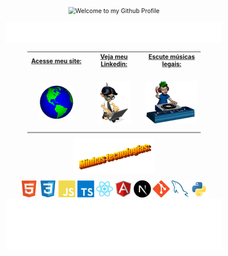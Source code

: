 <!-- "Hero" Header -->
<div align="center">
  <img src="https://github.com/BrunnerLivio/brunnerlivio/blob/master/images/welcome.png?raw=true" style="max-width: 100%;" alt="Welcome to my Github Profile" />
  <br />
  <br />
  <img height="50" alt="My Name is Guilherme and I like Node.js" src="images/personal_note.svg" />
  <br />
  <br />
</div>

<!-- Social -->
<div align="center">

<table style="margin:auto; width:80%;">
  <tr>
    <td align="center" width="33%">
      <a href="https://portifolio-guilherme-eosin.vercel.app/">
        <strong>Acesse meu site:</strong>
        <br /><br /><br />
        <p>
          <img alt="Globe" height="80" src="https://raw.githubusercontent.com/GuilhermeBatBrasil/GuilhermeBatBrasil/main/images/globe.gif">
        </p>
      </a>
    </td>
    <td align="center" width="33%">
      <a href="https://www.linkedin.com/in/guilhermebrasill/">
        <strong>Veja meu Linkedin:</strong>
        <br /><br />
        <p>
          <img height="100" alt="Linkedin" src="https://raw.githubusercontent.com/GuilhermeBatBrasil/GuilhermeBatBrasil/main/images/linkedin.gif"> 
        </p>
      </a>
    </td>
    <td align="center" width="33%">
      <a href="https://www.youtube.com/watch?v=hN5X4kGhAtU&list=RDhN5X4kGhAtU&start_radio=1">
        <strong>Escute músicas legais:</strong>
        <br /><br />
        <p>
          <img height="100" alt="Music" src="https://raw.githubusercontent.com/GuilhermeBatBrasil/GuilhermeBatBrasil/main/images/music.gif"> 
        </p>
      </a>
    </td>
  </tr>
</table>

</div>


<p align="center">
  <img height="80" src="/images/wordart.png" alt="WordArt Title" />
</p>

<div align="center">
  <img title="HTML5" alt="HTML" height="40" width="40" src="https://raw.githubusercontent.com/devicons/devicon/master/icons/html5/html5-original.svg">
  <img title="CSS3" alt="CSS" height="40" width="40" src="https://raw.githubusercontent.com/devicons/devicon/master/icons/css3/css3-original.svg">
  <img title="JavaScript" alt="Js" height="40" width="40" src="https://raw.githubusercontent.com/devicons/devicon/master/icons/javascript/javascript-plain.svg">
  <img title="TypeScript" alt="Ts" height="40" width="40" src="https://raw.githubusercontent.com/devicons/devicon/master/icons/typescript/typescript-plain.svg">
  <img title="React" alt="React" height="40" width="40" src="https://raw.githubusercontent.com/devicons/devicon/master/icons/react/react-original.svg">
  <img title="Angular" alt="Angular" height="40" width="40" src="https://raw.githubusercontent.com/devicons/devicon/master/icons/angularjs/angularjs-original.svg">
  <img title="Next.js" alt="Next.js" height="40" width="40" src="https://raw.githubusercontent.com/devicons/devicon/master/icons/nextjs/nextjs-original.svg">
  <img title="Git" alt="Git" height="40" width="40" src="https://raw.githubusercontent.com/devicons/devicon/master/icons/git/git-original.svg">
  <img title="SQL" alt="SQL" height="40" width="40" src="https://raw.githubusercontent.com/devicons/devicon/master/icons/mysql/mysql-original.svg">
  <img title="Python" alt="Python" height="40" width="40" src="https://raw.githubusercontent.com/devicons/devicon/master/icons/python/python-original.svg">
</div>

<!-- Footer -->
<div align="center">
<img height="120" alt="Obrigado pela visita, até a proxima" width="100%" src="/images/marquee.svg" />
<br />
</div>
